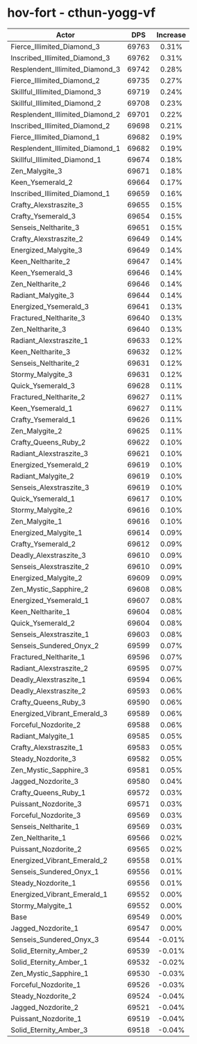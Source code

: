 # hov-fort - cthun-yogg-vf
| Actor | DPS | Increase |
|---|:---:|:---:|
|Fierce_Illimited_Diamond_3|69763|0.31%|
|Inscribed_Illimited_Diamond_3|69762|0.31%|
|Resplendent_Illimited_Diamond_3|69742|0.28%|
|Fierce_Illimited_Diamond_2|69735|0.27%|
|Skillful_Illimited_Diamond_3|69719|0.24%|
|Skillful_Illimited_Diamond_2|69708|0.23%|
|Resplendent_Illimited_Diamond_2|69701|0.22%|
|Inscribed_Illimited_Diamond_2|69698|0.21%|
|Fierce_Illimited_Diamond_1|69682|0.19%|
|Resplendent_Illimited_Diamond_1|69682|0.19%|
|Skillful_Illimited_Diamond_1|69674|0.18%|
|Zen_Malygite_3|69671|0.18%|
|Keen_Ysemerald_2|69664|0.17%|
|Inscribed_Illimited_Diamond_1|69659|0.16%|
|Crafty_Alexstraszite_3|69655|0.15%|
|Crafty_Ysemerald_3|69654|0.15%|
|Senseis_Neltharite_3|69651|0.15%|
|Crafty_Alexstraszite_2|69649|0.14%|
|Energized_Malygite_3|69649|0.14%|
|Keen_Neltharite_2|69647|0.14%|
|Keen_Ysemerald_3|69646|0.14%|
|Zen_Neltharite_2|69646|0.14%|
|Radiant_Malygite_3|69644|0.14%|
|Energized_Ysemerald_3|69641|0.13%|
|Fractured_Neltharite_3|69640|0.13%|
|Zen_Neltharite_3|69640|0.13%|
|Radiant_Alexstraszite_1|69633|0.12%|
|Keen_Neltharite_3|69632|0.12%|
|Senseis_Neltharite_2|69631|0.12%|
|Stormy_Malygite_3|69631|0.12%|
|Quick_Ysemerald_3|69628|0.11%|
|Fractured_Neltharite_2|69627|0.11%|
|Keen_Ysemerald_1|69627|0.11%|
|Crafty_Ysemerald_1|69626|0.11%|
|Zen_Malygite_2|69625|0.11%|
|Crafty_Queens_Ruby_2|69622|0.10%|
|Radiant_Alexstraszite_3|69621|0.10%|
|Energized_Ysemerald_2|69619|0.10%|
|Radiant_Malygite_2|69619|0.10%|
|Senseis_Alexstraszite_3|69619|0.10%|
|Quick_Ysemerald_1|69617|0.10%|
|Stormy_Malygite_2|69616|0.10%|
|Zen_Malygite_1|69616|0.10%|
|Energized_Malygite_1|69614|0.09%|
|Crafty_Ysemerald_2|69612|0.09%|
|Deadly_Alexstraszite_3|69610|0.09%|
|Senseis_Alexstraszite_2|69610|0.09%|
|Energized_Malygite_2|69609|0.09%|
|Zen_Mystic_Sapphire_2|69608|0.08%|
|Energized_Ysemerald_1|69607|0.08%|
|Keen_Neltharite_1|69604|0.08%|
|Quick_Ysemerald_2|69604|0.08%|
|Senseis_Alexstraszite_1|69603|0.08%|
|Senseis_Sundered_Onyx_2|69599|0.07%|
|Fractured_Neltharite_1|69596|0.07%|
|Radiant_Alexstraszite_2|69595|0.07%|
|Deadly_Alexstraszite_1|69594|0.06%|
|Deadly_Alexstraszite_2|69593|0.06%|
|Crafty_Queens_Ruby_3|69590|0.06%|
|Energized_Vibrant_Emerald_3|69589|0.06%|
|Forceful_Nozdorite_2|69588|0.06%|
|Radiant_Malygite_1|69585|0.05%|
|Crafty_Alexstraszite_1|69583|0.05%|
|Steady_Nozdorite_3|69582|0.05%|
|Zen_Mystic_Sapphire_3|69581|0.05%|
|Jagged_Nozdorite_3|69580|0.04%|
|Crafty_Queens_Ruby_1|69572|0.03%|
|Puissant_Nozdorite_3|69571|0.03%|
|Forceful_Nozdorite_3|69569|0.03%|
|Senseis_Neltharite_1|69569|0.03%|
|Zen_Neltharite_1|69566|0.02%|
|Puissant_Nozdorite_2|69565|0.02%|
|Energized_Vibrant_Emerald_2|69558|0.01%|
|Senseis_Sundered_Onyx_1|69556|0.01%|
|Steady_Nozdorite_1|69556|0.01%|
|Energized_Vibrant_Emerald_1|69552|0.00%|
|Stormy_Malygite_1|69552|0.00%|
|Base|69549|0.00%|
|Jagged_Nozdorite_1|69547|0.00%|
|Senseis_Sundered_Onyx_3|69544|-0.01%|
|Solid_Eternity_Amber_2|69539|-0.01%|
|Solid_Eternity_Amber_1|69532|-0.02%|
|Zen_Mystic_Sapphire_1|69530|-0.03%|
|Forceful_Nozdorite_1|69526|-0.03%|
|Steady_Nozdorite_2|69524|-0.04%|
|Jagged_Nozdorite_2|69521|-0.04%|
|Puissant_Nozdorite_1|69519|-0.04%|
|Solid_Eternity_Amber_3|69518|-0.04%|

